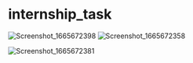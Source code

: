 # internship_task

![Screenshot_1665672398](https://user-images.githubusercontent.com/78448350/195629674-9ab0758e-f4fb-4150-b652-474788bba6a2.png) ![Screenshot_1665672358](https://user-images.githubusercontent.com/78448350/195629744-178a7c24-6938-41ae-ba34-7f0ef739633e.png) 

![Screenshot_1665672381](https://user-images.githubusercontent.com/78448350/195629773-3a4d041c-cb4c-4e79-8c44-f60fa98b5525.png)
